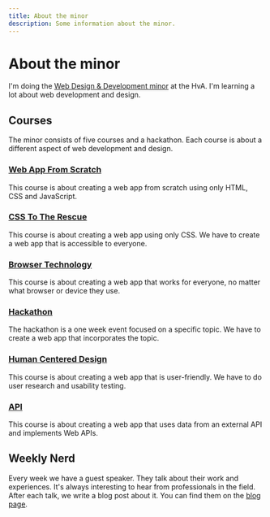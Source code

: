 ```yaml
---
title: About the minor
description: Some information about the minor.
---
```


# About the minor

I'm doing the [Web Design & Development minor](https://everythingweb.org/) at the HvA. I'm learning a lot about web development and design.

## Courses

The minor consists of five courses and a hackathon. Each course is about a different aspect of web development and design.

### [Web App From Scratch](/blog/web-app-from-scratch)

This course is about creating a web app from scratch using only HTML, CSS and JavaScript.

### [CSS To The Rescue](/blog/css-to-the-rescue)

This course is about creating a web app using only CSS. We have to create a web app that is accessible to everyone.

### [Browser Technology](/blog/browser-technology)

This course is about creating a web app that works for everyone, no matter what browser or device they use.

### [Hackathon](/blog/hackathon)

The hackathon is a one week event focused on a specific topic. We have to create a web app that incorporates the topic.

### [Human Centered Design](/blog/human-centered-design)

This course is about creating a web app that is user-friendly. We have to do user research and usability testing.

### [API](/blog/api)

This course is about creating a web app that uses data from an external API and implements Web APIs.

## Weekly Nerd

Every week we have a guest speaker. They talk about their work and experiences. It's always interesting to hear from professionals in the field. After each talk, we write a blog post about it. You can find them on the [blog page](/blog).
